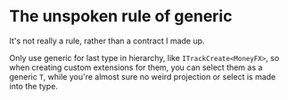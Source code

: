 # The unspoken rule of generic

It's not really a rule, rather than a contract I made up.

Only use generic for last type in hierarchy, like `ITrackCreate<MoneyFX>`, 
so when creating custom extensions for them, you can select them as a generic `T`,
while you're almost sure no weird projection or select is made into the type.